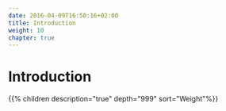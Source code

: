 ```yaml
---
date: 2016-04-09T16:50:16+02:00
title: Introduction
weight: 10
chapter: true
---
```


# Introduction

{{% children description="true" depth="999" sort="Weight"%}}